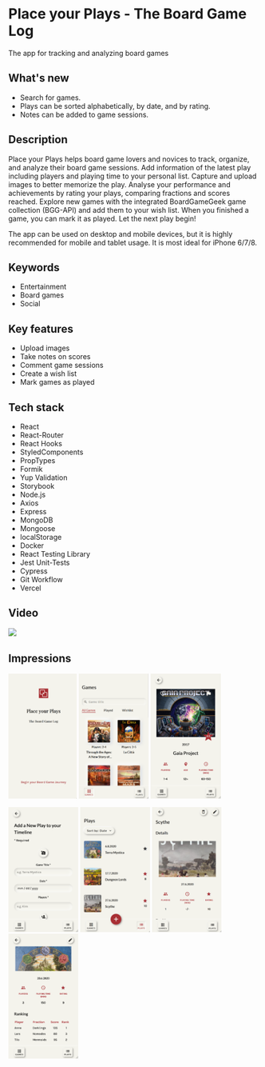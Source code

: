# Place your Plays - The Board Game Log

The app for tracking and analyzing board games

## What's new

- Search for games.
- Plays can be sorted alphabetically, by date, and by rating.
- Notes can be added to game sessions.

## Description

Place your Plays helps board game lovers and novices to track, organize, and analyze their board game sessions. Add information of the latest play including players and playing time to your personal list. Capture and upload images to better memorize the play. Analyse your performance and achievements by rating your plays, comparing fractions and scores reached. Explore new games with the integrated BoardGameGeek game collection (BGG-API) and add them to your wish list. When you finished a game, you can mark it as played. Let the next play begin!

The app can be used on desktop and mobile devices, but it is highly recommended for mobile and tablet usage. It is most ideal for iPhone 6/7/8.

## Keywords

- Entertainment
- Board games
- Social

## Key features

- Upload images
- Take notes on scores
- Comment game sessions
- Create a wish list
- Mark games as played

## Tech stack

- React
- React-Router
- React Hooks
- StyledComponents
- PropTypes
- Formik
- Yup Validation
- Storybook
- Node.js
- Axios
- Express
- MongoDB
- Mongoose
- localStorage
- Docker
- React Testing Library
- Jest Unit-Tests
- Cypress
- Git Workflow
- Vercel

## Video

<img src="https://user-images.githubusercontent.com/61810490/90652013-f9cc0000-e23d-11ea-8421-5b1e87a131ac.gif" height="250" />

## Impressions

<img src="./screenshots/Landing_page.png" height="250"> <img src="./screenshots/Games_with_search.png" height="250"> <img src="./screenshots/Game_details.png" height="250">

<img src="./screenshots/Add_play_form.png" height="250"> <img src="./screenshots/Plays_with_filter.png" height="250">
<img src="./screenshots/Play_details.png" height="250"> <img src="./screenshots/Play_ranking.png" height="250">
